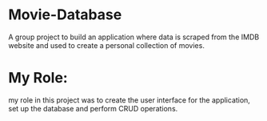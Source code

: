 # Movie-Database
A group project to build an application where data is scraped from the IMDB website and used to create a personal collection of movies.
# My Role:
my role in this project was to create the user interface for the application, set up the database and perform CRUD operations. 
